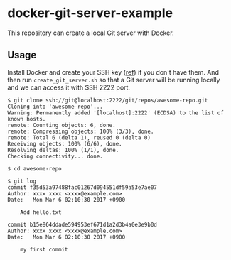 # docker-git-server-example
This repository can create a local Git server with Docker.

## Usage

Install Docker and create your SSH key ([ref](https://help.github.com/articles/generating-a-new-ssh-key-and-adding-it-to-the-ssh-agent/)) if you don't have them.
And then run `create_git_server.sh` so that a Git server will be running locally and we can access it with SSH 2222 port.

```
$ git clone ssh://git@localhost:2222/git/repos/awesome-repo.git
Cloning into 'awesome-repo'...
Warning: Permanently added '[localhost]:2222' (ECDSA) to the list of known hosts.
remote: Counting objects: 6, done.
remote: Compressing objects: 100% (3/3), done.
remote: Total 6 (delta 1), reused 0 (delta 0)
Receiving objects: 100% (6/6), done.
Resolving deltas: 100% (1/1), done.
Checking connectivity... done.

$ cd awesome-repo

$ git log
commit f35d53a97488fac01267d094551df59a53e7ae07
Author: xxxx xxxx <xxxx@example.com>
Date:   Mon Mar 6 02:10:30 2017 +0900

    Add hello.txt

commit b15e864ddade594953ef671d1a2d3b4a0e3e9b0d
Author: xxxx xxxx <xxxx@example.com>
Date:   Mon Mar 6 02:10:30 2017 +0900

    my first commit

```
